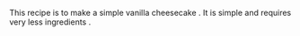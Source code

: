 This recipe is to make a simple vanilla cheesecake . 
It is simple and requires very less ingredients . 